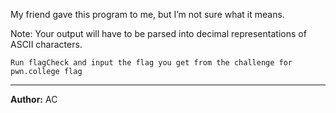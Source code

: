 My friend gave this program to me, but I’m not sure what it means.

Note: Your output will have to be parsed into decimal representations of ASCII characters.

```Run flagCheck and input the flag you get from the challenge for pwn.college flag```

---
**Author:** AC
